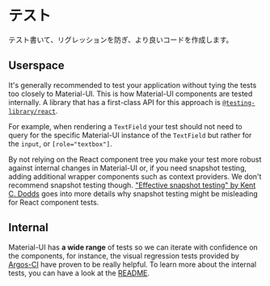 # テスト

<p class="description">テスト書いて、リグレッションを防ぎ、より良いコードを作成します。</p>

## Userspace

It's generally recommended to test your application without tying the tests too closely to Material-UI. This is how Material-UI components are tested internally. A library that has a first-class API for this approach is [`@testing-library/react`](https://testing-library.com/docs/react-testing-library/intro).

For example, when rendering a `TextField` your test should not need to query for the specific Material-UI instance of the `TextField` but rather for the `input`, or `[role="textbox"]`.

By not relying on the React component tree you make your test more robust against internal changes in Material-UI or, if you need snapshot testing, adding additional wrapper components such as context providers. We don't recommend snapshot testing though. ["Effective snapshot testing" by Kent C. Dodds](https://kentcdodds.com/blog/effective-snapshot-testing) goes into more details why snapshot testing might be misleading for React component tests.

## Internal

Material-UI has **a wide range** of tests so we can iterate with confidence on the components, for instance, the visual regression tests provided by [Argos-CI](https://www.argos-ci.com/mui-org/material-ui) have proven to be really helpful. To learn more about the internal tests, you can have a look at the [README](https://github.com/mui-org/material-ui/blob/next/test/README.md).
